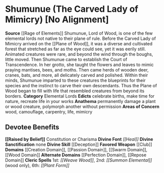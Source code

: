 ﻿---
ability:
- Constitution
- Charisma
ability_boost:
- Constitution
- Charisma
alignment: No Alignment
deity:
- '[[DATABASE/deity/Shumunue|Shumunue]]'
deity_category: Elemental Lords
divine_font: Heal
domain:
- '[[DATABASE/domain/Creation Domain|Creation]]'
- '[[DATABASE/domain/Passion Domain|Passion]]'
- '[[DATABASE/domain/Perfection Domain|Perfection]]'
- '[[DATABASE/domain/Repose Domain|Repose]]'
- '[[DATABASE/domain/Swarm Domain|Swarm]]'
- '[[DATABASE/domain/Wood Domain|Wood]]'
favored_weapon: '[[DATABASE/weapon/Club|Club]]'
follower_alignment: null
id: '275'
name: Shumunue
rarity: Common
skill:
- '[[DATABASE/skill/Deception|Deception]]'
source: '[[DATABASE/source/Rage of Elements|Rage of Elements]]'
trait: null
type: Deity

---
# Shumunue (The Carved Lady of Mimicry) [No Alignment]

**Source** [[Rage of Elements]]
Shumunue, Lord of Wood, is one of the few elemental lords not native to their plane of rule. Before the Carved Lady of Mimicry arrived on the [[Plane of Wood]], it was a diverse and cultivated forest that stretched as far as the eye could see, yet it was eerily still. Animated creatures were rare, and beyond the wind through the boughs, little moved. Then Shumunue came to establish the Court of Transcendence. In her grotto, she taught the flowers and leaves to mimic praying mantises, bees, and moths. Then came herds of wooden deer, cranes, bats, and more, all delicately carved and polished. Within their minds, Shumunue imparted to these creatures the blueprints for their species and the instinct to carve their own descendants. Thus the Plane of Wood began to fill with life that resembled creatures from beyond its borders.
**Category** Elemental Lords
**Edicts** celebrate births, make time for nature, recreate life in your works
**Anathema** permanently damage a plant or wood creature, polymorph another without permission
**Areas of Concern** wood, camouflage, carpentry, life, mimicry

## Devotee Benefits

**[[Raised by Belief]]** Constitution or Charisma
**Divine Font** _[[Heal]]_
**Divine Sanctification** none
**Divine Skill** [[Deception]]
**Favored Weapon** [[Club]]
**Domains** [[Creation Domain]], [[Passion Domain]], [[Swarm Domain]], [[Wood Domain]]
**Alternate Domains** [[Perfection Domain]], [[Repose Domain]]
**Cleric Spells** 1st: _[[Weave Wood]]_, 2nd: _[[Summon Elemental]]_ (wood only), 6th: _[[Plant Form]]_